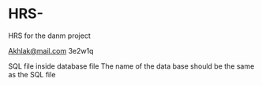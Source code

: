# HRS-
HRS for the danm project

Akhlak@mail.com
3e2w1q 


SQL file inside database file
The name of the data base should be the same as the SQL file

